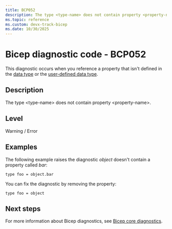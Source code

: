 ```yaml
---
title: BCP052
description: The type <type-name> does not contain property <property-name>.
ms.topic: reference
ms.custom: devx-track-bicep
ms.date: 10/30/2025
---
```


# Bicep diagnostic code - BCP052

This diagnostic occurs when you reference a property that isn't defined in the [data type](../data-types.md) or the [user-defined data type](../user-defined-data-types.md).

## Description

The type \<type-name> does not contain property \<property-name>.

## Level

Warning / Error

## Examples

The following example raises the diagnostic _object_ doesn't contain a property called _bar_:

```bicep
type foo = object.bar
```

You can fix the diagnostic by removing the property:

```bicep
type foo = object
```

## Next steps

For more information about Bicep diagnostics, see [Bicep core diagnostics](../bicep-core-diagnostics.md).
